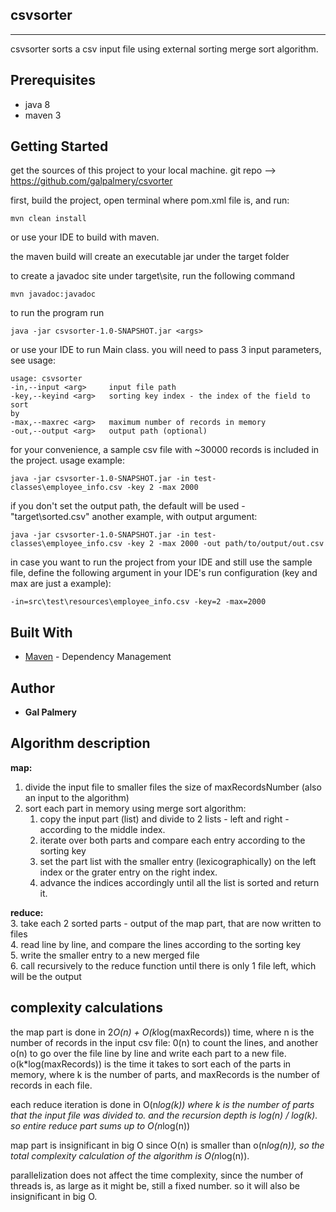 ## csvsorter
-------------
csvsorter sorts a csv input file using external sorting merge sort algorithm.

## Prerequisites
* java 8
* maven 3

## Getting Started
get the sources of this project to your local machine.
git repo --> https://github.com/galpalmery/csvorter

first, build the project, open terminal where pom.xml file is, and run:
```
mvn clean install
```
or use your IDE to build with maven.

the maven build will create an executable jar under the target folder

to create a javadoc site under target\site, run the following command
```
mvn javadoc:javadoc
```

to run the program run 
```
java -jar csvsorter-1.0-SNAPSHOT.jar <args>
```
or use your IDE to run Main class.
you will need to pass 3 input parameters, see usage:
```
usage: csvsorter
-in,--input <arg>     input file path
-key,--keyind <arg>   sorting key index - the index of the field to sort
by
-max,--maxrec <arg>   maximum number of records in memory
-out,--output <arg>   output path (optional)
```
for your convenience, a sample csv file with ~30000 records is included in the project.
usage example:
````
java -jar csvsorter-1.0-SNAPSHOT.jar -in test-classes\employee_info.csv -key 2 -max 2000
````
if you don't set the output path, the default will be used - "target\sorted.csv"
another example, with output argument:
````
java -jar csvsorter-1.0-SNAPSHOT.jar -in test-classes\employee_info.csv -key 2 -max 2000 -out path/to/output/out.csv 
````

in case you want to run the project from your IDE and still use the sample file, 
define the following argument in your IDE's run configuration (key and max are just a example):
```
-in=src\test\resources\employee_info.csv -key=2 -max=2000
```

## Built With
* [Maven](https://maven.apache.org/) - Dependency Management


## Author
* **Gal Palmery** 

## Algorithm description 
**map:**  
1. divide the input file to smaller files the size of maxRecordsNumber (also an input to the algorithm)
2. sort each part in memory using merge sort algorithm: 
   1. copy the input part (list) and divide to 2 lists - left and right - according to the middle index. 
   2. iterate over both parts and compare each entry according to the sorting key
   3. set the part list with the smaller entry (lexicographically) on the left index or the grater entry on the right index.
   4. advance the indices accordingly until all the list is sorted and return it.  

**reduce:**  
3. take each 2 sorted parts - output of the map part, that are now written to files  
4. read line by line, and compare the lines according to the sorting key  
5. write the smaller entry to a new merged file  
6. call recursively to the reduce function until there is only 1 file left, which will be the output

## complexity calculations

the map part is done in 2*O(n) + O(k*log(maxRecords)) time, where n is the number of records in the input csv file:
0(n) to count the lines, and another o(n) to go over the file line by line and write each part to a new file.
o(k*log(maxRecords)) is the time it takes to sort each of the parts in memory, where k is the number of parts, 
and maxRecords is the number of records in each file.

each reduce iteration is done in O(n*log(k)) where k is the number of parts that the input file was divided to.
and the recursion depth is log(n) / log(k). so entire reduce part sums up to O(n*log(n))

map part is insignificant in big O since O(n) is smaller than o(n*log(n)), so the total complexity calculation of the algorithm is O(n*log(n)).

parallelization does not affect the time complexity, since the number of threads is, as large as it might be, still a fixed number.
so it will also be insignificant in big O.

